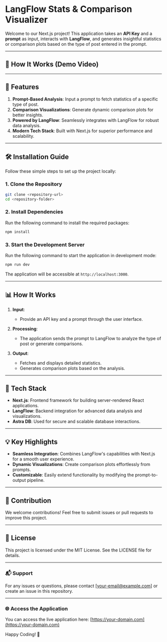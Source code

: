 # LangFlow Stats & Comparison Visualizer

Welcome to our Next.js project! This application takes an **API Key** and a **prompt** as input, interacts with **LangFlow**, and generates insightful statistics or comparison plots based on the type of post entered in the prompt.

---

## 🎥 How It Works (Demo Video)



---

## 🚀 Features

1. **Prompt-Based Analysis**: Input a prompt to fetch statistics of a specific type of post.
2. **Comparison Visualizations**: Generate dynamic comparison plots for better insights.
3. **Powered by LangFlow**: Seamlessly integrates with LangFlow for robust data analysis.
4. **Modern Tech Stack**: Built with Next.js for superior performance and scalability.

---

## 🛠 Installation Guide

Follow these simple steps to set up the project locally:

### 1. Clone the Repository
```bash
git clone <repository-url>
cd <repository-folder>
```

### 2. Install Dependencies
Run the following command to install the required packages:
```bash
npm install
```

### 3. Start the Development Server
Run the following command to start the application in development mode:
```bash
npm run dev
```

The application will be accessible at `http://localhost:3000`.

---

## 📊 How It Works

1. **Input**:
   - Provide an API key and a prompt through the user interface.

2. **Processing**:
   - The application sends the prompt to LangFlow to analyze the type of post or generate comparisons.

3. **Output**:
   - Fetches and displays detailed statistics.
   - Generates comparison plots based on the analysis.

---

## 🧰 Tech Stack

- **Next.js**: Frontend framework for building server-rendered React applications.
- **LangFlow**: Backend integration for advanced data analysis and visualizations.
- **Astra DB**: Used for secure and scalable database interactions.

---

## 💡 Key Highlights

- **Seamless Integration**: Combines LangFlow's capabilities with Next.js for a smooth user experience.
- **Dynamic Visualizations**: Create comparison plots effortlessly from prompts.
- **Customizable**: Easily extend functionality by modifying the prompt-to-output pipeline.

---

## 🤝 Contribution

We welcome contributions! Feel free to submit issues or pull requests to improve this project.

---

## 📄 License

This project is licensed under the MIT License. See the LICENSE file for details.

---

### 📬 Support
For any issues or questions, please contact [your-email@example.com] or create an issue in this repository.

---

### 🌐 Access the Application
You can access the live application here: [https://your-domain.com](https://your-domain.com)

Happy Coding! 🎉
